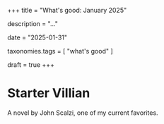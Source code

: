 +++
title = "What's good: January 2025"

description = "..."

date = "2025-01-31"

taxonomies.tags = [
    "what's good"
]

draft = true
+++

# Starter Villian

A novel by John Scalzi, one of my current favorites.
